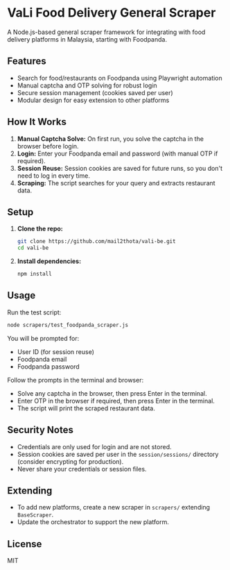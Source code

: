 # VaLi Food Delivery General Scraper

A Node.js-based general scraper framework for integrating with food delivery platforms in Malaysia, starting with Foodpanda.

## Features
- Search for food/restaurants on Foodpanda using Playwright automation
- Manual captcha and OTP solving for robust login
- Secure session management (cookies saved per user)
- Modular design for easy extension to other platforms

## How It Works
1. **Manual Captcha Solve:** On first run, you solve the captcha in the browser before login.
2. **Login:** Enter your Foodpanda email and password (with manual OTP if required).
3. **Session Reuse:** Session cookies are saved for future runs, so you don't need to log in every time.
4. **Scraping:** The script searches for your query and extracts restaurant data.

## Setup

1. **Clone the repo:**
   ```sh
   git clone https://github.com/mail2thota/vali-be.git
   cd vali-be
   ```
2. **Install dependencies:**
   ```sh
   npm install
   ```

## Usage

Run the test script:
```sh
node scrapers/test_foodpanda_scraper.js
```
You will be prompted for:
- User ID (for session reuse)
- Foodpanda email
- Foodpanda password

Follow the prompts in the terminal and browser:
- Solve any captcha in the browser, then press Enter in the terminal.
- Enter OTP in the browser if required, then press Enter in the terminal.
- The script will print the scraped restaurant data.

## Security Notes
- Credentials are only used for login and are not stored.
- Session cookies are saved per user in the `session/sessions/` directory (consider encrypting for production).
- Never share your credentials or session files.

## Extending
- To add new platforms, create a new scraper in `scrapers/` extending `BaseScraper`.
- Update the orchestrator to support the new platform.

## License
MIT 